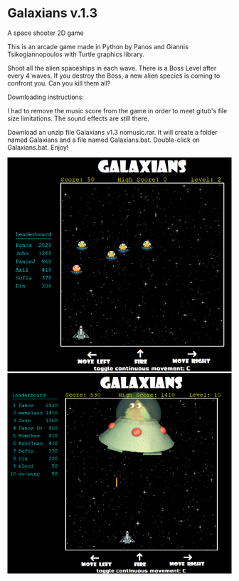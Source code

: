 # Galaxians v.1.3
A space shooter 2D game

This is an arcade game made in Python by Panos and Giannis Tsikogiannopoulos with Turtle graphics library.

Shoot all the alien spaceships in each wave. There is a Boss Level after every 4 waves. If you destroy the Boss, a new alien species is coming to confront you. Can you kill them all?

Downloading instructions:

I had to remove the music score from the game in order to meet gitub's file size limitations. The sound effects are still there.

Download an unzip file Galaxians v1.3 nomusic.rar. It will create a folder named Galaxians and a file named Galaxians.bat. Double-click on Galaxians.bat. Enjoy!

![Alt text](/game_screen.GIF "Game screen")
![Alt text](/boss_screen_2.gif "Boss screen")
